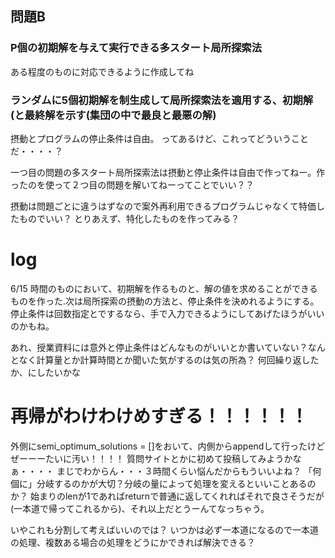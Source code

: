 
## 問題B

### P個の初期解を与えて実行できる多スタート局所探索法
ある程度のものに対応できるように作成してね

### ランダムに5個初期解を制生成して局所探索法を適用する、初期解(と最終解を示す(集団の中で最良と最悪の解)
摂動とプログラムの停止条件は自由。
ってあるけど、これってどういうことだ・・・・？

一つ目の問題の多スタート局所探索法は摂動と停止条件は自由で作ってねー。作ったのを使って２つ目の問題を解いてねーってことでいい？？

摂動は問題ごとに違うはずなので案外再利用できるプログラムじゃなくて特価したものでいい？
とりあえず、特化したものを作ってみる？

# log
6/15 時間のものにおいて、初期解を作るものと、解の値を求めることができるものを作った.次は局所探索の摂動の方法と、停止条件を決めれるようにする。停止条件は回数指定とでするなら、手で入力できるようにしてあげたほうがいいのかもね。

あれ、授業資料には意外と停止条件はどんなものがいいとか書いていない？なんとなく計算量とか計算時間とか聞いた気がするのは気の所為？
何回繰り返したか、にしたいかな

# 再帰がわけわけめすぎる！！！！！！
外側にsemi_optimum_solutions = []をおいて、内側からappendして行ったけどぜーーーたいに汚い！！！！
質問サイトとかに初めて投稿してみようかなぁ・・・・
まじでわからん・・・３時間くらい悩んだからもういいよね？
「何個に」分岐するのかが大切？分岐の量によって処理を変えるといいことあるのか？
始まりのlenが1であればreturnで普通に返してくれればそれで良さそうだが(一本道で帰ってこれるから)、それ以上だとうーんてなっちゃう。

いやこれも分割して考えばいいのでは？
いつかは必ず一本道になるので一本道の処理、複数ある場合の処理をどうにかできれば解決できる？
